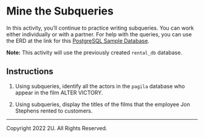 # Mine the Subqueries

In this activity, you’ll continue to practice writing subqueries. You can work either individually or with a partner. For help with the queries, you can use the ERD at the link for this [PostgreSQL Sample Database](http://www.postgresqltutorial.com/postgresql-sample-database/).

**Note:** This activity will use the previously created `rental_db` database.

## Instructions

1. Using subqueries, identify all the actors in the `pagila` database who appear in the film ALTER VICTORY.

2. Using subqueries, display the titles of the films that the employee Jon Stephens rented to customers.

---

Copyright 2022 2U. All Rights Reserved.